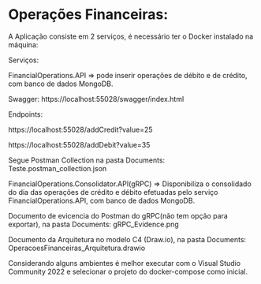 # Operações Financeiras:
A Aplicação consiste em 2 serviços, é necessário ter o Docker instalado na máquina:

Serviços:

FinancialOperations.API => pode inserir operações de débito e de crédito, com banco de dados MongoDB.

Swagger: https://localhost:55028/swagger/index.html

Endpoints:

https://localhost:55028/addCredit?value=25

https://localhost:55028/addDebit?value=35

Segue Postman Collection na pasta Documents: Teste.postman_collection.json

FinancialOperations.Consolidator.API(gRPC) => Disponibiliza o consolidado do dia das operações de crédito e débito efetuadas pelo serviço FinancialOperations.API, com banco de dados MongoDB.

Documento de evicencia do Postman do gRPC(não tem opção para exportar), na pasta Documents: gRPC_Evidence.png

Documento da Arquitetura no modelo C4 (Draw.io), na pasta Documents: OperacoesFinanceiras_Arquitetura.drawio 

Considerando alguns ambientes é melhor executar com o Visual Studio Community 2022 e selecionar o projeto do docker-compose como inicial.
